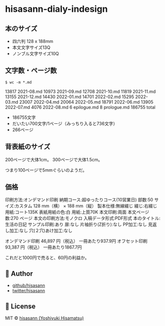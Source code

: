 # hisasann-dialy-indesign

## 本のサイズ

- 四六判 128 x 188mm
- 本文文字サイズ13Q
- ノンブル文字サイズ10Q

## 文字数・ページ数

```shell
$ wc -m *.md
```

13817 2021-08.md
10973 2021-09.md
12708 2021-10.md
11819 2021-11.md
13155 2021-12.md
14430 2022-01.md
14701 2022-02.md
15295 2022-03.md
23007 2022-04.md
20064 2022-05.md
18791 2022-06.md
13905 2022-07.md
4076 2022-08.md
6 epilogue.md
8 prologue.md
186755 total

- 186755文字
- だいたい700文字/1ページ（みっちり入ると736文字）
- 266ページ

## 背表紙のサイズ

200ページで大体1cm。
300ページで大体1.5cm。

つまり100ページで5mmぐらいのようだ。

## 価格

印刷方法:オンデマンド印刷
納期コース:超ゆったりコース(10営業日)
部数:50
サイズ:カスタム 128 mm（横） × 188 mm（縦）
製本仕様:無線綴じ
綴じ:右綴じ
用紙:コート135K
表紙用紙の色:白
用紙:上質70K
本文印刷:両面
本文ページ数:270 ページ
本文の印刷方法:モノクロ
入稿データ形式:PDF形式
本のタイトル:生活の日記
サンプル印刷:あり
扉:なし
片袖折り(Z折り):なし
PP加工:なし
見返し加工:なし
穴(２穴)あけ加工:なし

オンデマンド印刷 46,897 円（税込） 一冊あたり937.9円
オフセット印刷 93,387 円（税込） 一冊あたり1867.7円

これだと1000円で売ると、60円の利益か。

## 🍟 Author

- [github/hisasann](https://github.com/hisasann)
- [twitter/hisasann](https://twitter.com/hisasann)

## 🥫 License

MIT © [hisasann (Yoshiyuki Hisamatsu)](https://github.com/hisasann)